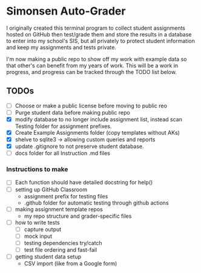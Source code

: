 # Simonsen Auto-Grader

I originally created this terminal program to collect student assignments hosted on GitHub then test/grade them and store the results in a database to enter into my school's SIS, but all privately to protect student information and keep my assignments and tests private.

I'm now making a public repo to show off my work with example data so that other's can benefit from my years of work. This will be a work in progress, and progress can be tracked through the TODO list below.

## TODOs
- [ ] Choose or make a public license before moving to public reo
- [ ] Purge student data before making public repo
- [x] modify database to no longer include assignment list, instead scan Testing folder for assignment prefixes.
- [x] Create Example Assignments folder (copy templates without AKs)
- [x] shelve to sqlite3 -> allowing custom queries and reports
- [x] update .gitignore to not preserve student database.
- [ ] docs folder for all Instruction .md files

### Instructions to make
- [ ] Each function should have detailed docstring for help()
- [ ] setting up GitHub Classroom
	- assignment prefix for testing files
	- .github folder for automatic testing through github actions
- [ ] making assignment template repos
	- my repo structure and grader-specific files
- [ ] how to write tests
	- [ ] capture output
	- [ ] mock input
	- [ ] testing dependencies try/catch
	- [ ] test file ordering and fast-fail
- [ ] getting student data setup
	- CSV import (like from a Google form)
